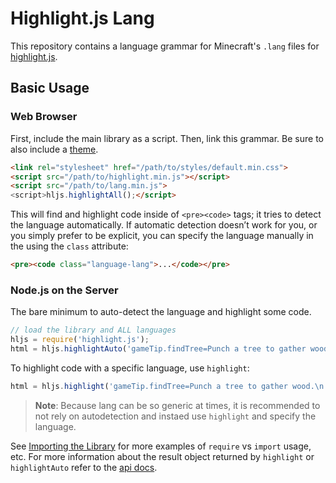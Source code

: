 # Highlight.js Lang

This repository contains a language grammar for Minecraft's `.lang` files for [highlight.js][hljs-website].

## Basic Usage

### Web Browser

First, include the main library as a script. Then, link this grammar. Be sure to also include a [theme][hljs-themes].

```html
<link rel="stylesheet" href="/path/to/styles/default.min.css">
<script src="/path/to/highlight.min.js"></script>
<script src="/path/to/lang.min.js">
<script>hljs.highlightAll();</script>
```

This will find and highlight code inside of `<pre><code>` tags; it tries
to detect the language automatically. If automatic detection doesn’t
work for you, or you simply prefer to be explicit, you can specify the language manually in the using the `class` attribute:

```html
<pre><code class="language-lang">...</code></pre>
```

### Node.js on the Server

The bare minimum to auto-detect the language and highlight some code.

```js
// load the library and ALL languages
hljs = require('highlight.js');
html = hljs.highlightAuto('gameTip.findTree=Punch a tree to gather wood.').value
```

To highlight code with a specific language, use `highlight`:

```js
html = hljs.highlight('gameTip.findTree=Punch a tree to gather wood.\n...', {language: 'lang'}).value
```

> **Note**: Because lang can be so generic at times, it is recommended to not rely on autodetection and instaed use `highlight` and specify the language.

See [Importing the Library](https://github.com/highlightjs/highlight.js#importing-the-library) for more examples of `require` vs `import` usage, etc.  For more information about the result object returned by `highlight` or `highlightAuto` refer to the [api docs](https://highlightjs.readthedocs.io/en/latest/api.html).

[hljs-website]: https://highlightjs.org/
[hljs-themes]: https://highlightjs.org/static/demo/
